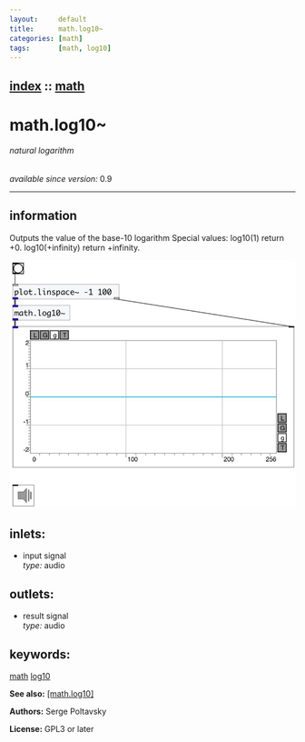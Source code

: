```yaml
---
layout:     default
title:      math.log10~
categories: [math]
tags:       [math, log10]
---
```

[index](index.html) :: [math](category_math.html)
---

# math.log10~

###### natural logarithm

*available since version:* 0.9

---


## information
Outputs the value of the base-10 logarithm Special values: log10(1) return +0. log10(+infinity) return +infinity.


[![example](../examples/img/math.log10~.jpg)](../examples/pd/math.log10~.pd)









## inlets:

* input signal<br>
_type:_ audio



## outlets:

* result signal<br>
_type:_ audio



## keywords:

[math](keywords/math.html)
[log10](keywords/log10.html)



**See also:**
[\[math.log10\]](math.log10.html)




**Authors:** Serge Poltavsky




**License:** GPL3 or later





